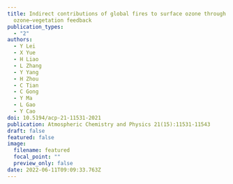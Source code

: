 ```yaml
---
title: Indirect contributions of global fires to surface ozone through
  ozone–vegetation feedback
publication_types:
  - "2"
authors:
  - Y Lei
  - X Yue
  - H Liao
  - L Zhang
  - Y Yang
  - H Zhou
  - C Tian
  - C Gong
  - Y Ma
  - L Gao
  - Y Cao
doi: 10.5194/acp-21-11531-2021
publication: Atmospheric Chemistry and Physics 21(15):11531-11543
draft: false
featured: false
image:
  filename: featured
  focal_point: ""
  preview_only: false
date: 2022-06-11T09:09:33.763Z
---
```

